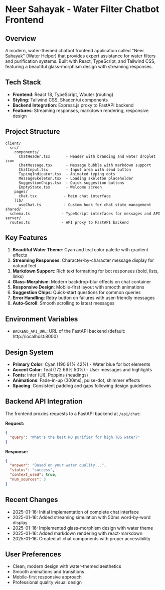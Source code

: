 # Neer Sahayak - Water Filter Chatbot Frontend

## Overview
A modern, water-themed chatbot frontend application called "Neer Sahayak" (Water Helper) that provides expert assistance for water filters and purification systems. Built with React, TypeScript, and Tailwind CSS, featuring a beautiful glass-morphism design with streaming responses.

## Tech Stack
- **Frontend**: React 18, TypeScript, Wouter (routing)
- **Styling**: Tailwind CSS, Shadcn/ui components
- **Backend Integration**: Express.js proxy to FastAPI backend
- **Features**: Streaming responses, markdown rendering, responsive design

## Project Structure
```
client/
  src/
    components/
      ChatHeader.tsx       - Header with branding and water droplet icon
      ChatMessage.tsx      - Message bubble with markdown support
      ChatInput.tsx        - Input area with send button
      TypingIndicator.tsx  - Animated typing dots
      MessageSkeleton.tsx  - Loading skeleton placeholder
      SuggestionChips.tsx  - Quick suggestion buttons
      EmptyState.tsx       - Welcome screen
    pages/
      chat.tsx            - Main chat interface
    lib/
      useChat.ts          - Custom hook for chat state management
shared/
  schema.ts              - TypeScript interfaces for messages and API
server/
  routes.ts              - API proxy to FastAPI backend
```

## Key Features
1. **Beautiful Water Theme**: Cyan and teal color palette with gradient effects
2. **Streaming Responses**: Character-by-character message display for natural feel
3. **Markdown Support**: Rich text formatting for bot responses (bold, lists, links)
4. **Glass-Morphism**: Modern backdrop-blur effects on chat container
5. **Responsive Design**: Mobile-first layout with smooth animations
6. **Suggestion Chips**: Quick-start questions for common queries
7. **Error Handling**: Retry button on failures with user-friendly messages
8. **Auto-Scroll**: Smooth scrolling to latest messages

## Environment Variables
- `BACKEND_API_URL`: URL of the FastAPI backend (default: http://localhost:8000)

## Design System
- **Primary Color**: Cyan (190 91% 42%) - Water blue for bot elements
- **Accent Color**: Teal (172 66% 50%) - User messages and highlights
- **Fonts**: Inter (UI), Poppins (headings)
- **Animations**: Fade-in-up (300ms), pulse-dot, shimmer effects
- **Spacing**: Consistent padding and gaps following design guidelines

## Backend API Integration
The frontend proxies requests to a FastAPI backend at `/api/chat`:

**Request:**
```json
{
  "query": "What's the best RO purifier for high TDS water?"
}
```

**Response:**
```json
{
  "answer": "Based on your water quality...",
  "status": "success",
  "context_used": true,
  "num_sources": 3
}
```

## Recent Changes
- 2025-01-16: Initial implementation of complete chat interface
- 2025-01-16: Added streaming simulation with 50ms word-by-word display
- 2025-01-16: Implemented glass-morphism design with water theme
- 2025-01-16: Added markdown rendering with react-markdown
- 2025-01-16: Created all chat components with proper accessibility

## User Preferences
- Clean, modern design with water-themed aesthetics
- Smooth animations and transitions
- Mobile-first responsive approach
- Professional quality visual design
